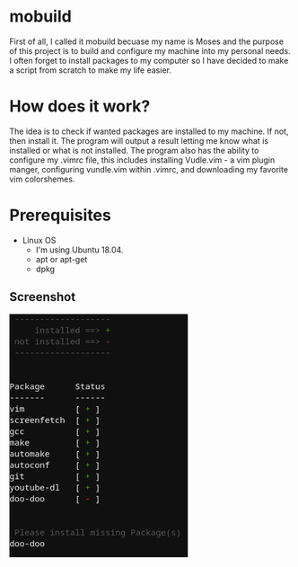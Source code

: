 # mobuild

  First of all, I called it mobuild becuase my name is Moses and the purpose of this project is to build and configure my machine into my personal needs. I often forget to install packages to my computer so I have decided to make a script from scratch to make my life easier.
  
# How does it work?
  
  The idea is to check if wanted packages are installed to my machine. If not, then install it. The program will output a result letting me know what is installed or what is not installed. The program also has the ability to configure my .vimrc file, this includes installing Vudle.vim - a vim plugin manger, configuring vundle.vim within .vimrc, and downloading my favorite vim colorshemes.  
  
# Prerequisites

  * Linux OS
    - I'm using Ubuntu 18.04. 
    - apt or apt-get
    - dpkg


## Screenshot

![screentshot](images/screenshot_sample.png)
